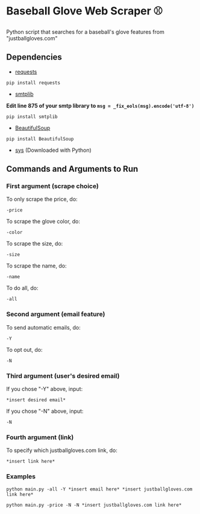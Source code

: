 # Baseball Glove Web Scraper ⚾️
Python script that searches for a baseball's glove features from "justballgloves.com"

## Dependencies

- [requests](https://pypi.org/project/requests/)
```
pip install requests
```
- [smtplib](https://docs.python.org/3/library/smtplib.html)

**Edit line 875 of your smtp library to ```msg = _fix_eols(msg).encode('utf-8')```**
```
pip install smtplib
```
- [BeautifulSoup](https://pypi.org/project/beautifulsoup4/)
```
pip install BeautifulSoup
```
- [sys](https://docs.python.org/3/library/sys.html) (Downloaded with Python)

## Commands and Arguments to Run

### First argument (scrape choice)

To only scrape the price, do:
```
-price
```

To scrape the glove color, do:
```
-color
```

To scrape the size, do:
```
-size
```

To scrape the name, do:
```
-name
```

To do all, do:
```
-all
```

### Second argument (email feature)
To send automatic emails, do:
```
-Y
```
To opt out, do:
```
-N
```

### Third argument (user's desired email)
If you chose "-Y" above, input:
```
*insert desired email*
```

If you chose "-N" above, input:
```
-N
```

### Fourth argument (link)
To specify which justballgloves.com link, do:
```
*insert link here*
```

### Examples
```
python main.py -all -Y *insert email here* *insert justballgloves.com link here*
```
```
python main.py -price -N -N *insert justballgloves.com link here*
```


  
